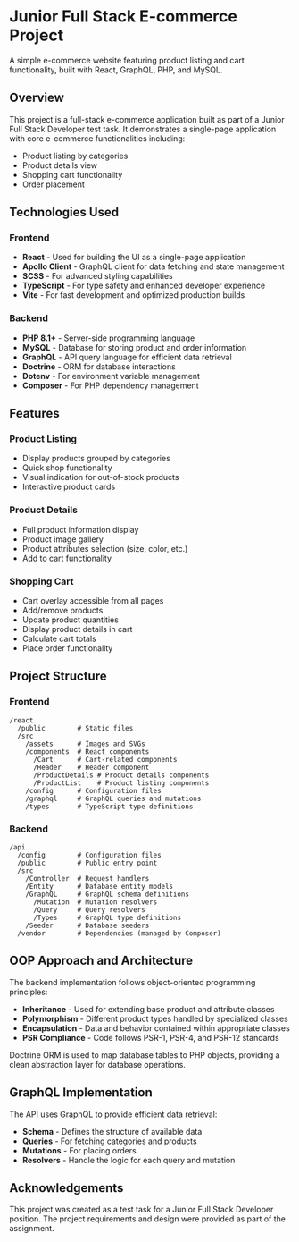 # Junior Full Stack E-commerce Project

A simple e-commerce website featuring product listing and cart functionality, built with React, GraphQL, PHP, and MySQL.

## Overview

This project is a full-stack e-commerce application built as part of a Junior Full Stack Developer test task. It demonstrates a single-page application with core e-commerce functionalities including:

- Product listing by categories
- Product details view
- Shopping cart functionality
- Order placement

## Technologies Used

### Frontend
- **React** - Used for building the UI as a single-page application
- **Apollo Client** - GraphQL client for data fetching and state management
- **SCSS** - For advanced styling capabilities
- **TypeScript** - For type safety and enhanced developer experience
- **Vite** - For fast development and optimized production builds

### Backend
- **PHP 8.1+** - Server-side programming language
- **MySQL** - Database for storing product and order information
- **GraphQL** - API query language for efficient data retrieval
- **Doctrine** - ORM for database interactions
- **Dotenv** - For environment variable management
- **Composer** - For PHP dependency management

## Features

### Product Listing
- Display products grouped by categories
- Quick shop functionality
- Visual indication for out-of-stock products
- Interactive product cards

### Product Details
- Full product information display
- Product image gallery
- Product attributes selection (size, color, etc.)
- Add to cart functionality

### Shopping Cart
- Cart overlay accessible from all pages
- Add/remove products
- Update product quantities
- Display product details in cart
- Calculate cart totals
- Place order functionality

## Project Structure

### Frontend
```
/react
  /public        # Static files
  /src
    /assets      # Images and SVGs
    /components  # React components
      /Cart      # Cart-related components
      /Header    # Header component
      /ProductDetails # Product details components
      /ProductList    # Product listing components
    /config      # Configuration files
    /graphql     # GraphQL queries and mutations
    /types       # TypeScript type definitions
```

### Backend
```
/api
  /config        # Configuration files
  /public        # Public entry point
  /src
    /Controller  # Request handlers
    /Entity      # Database entity models
    /GraphQL     # GraphQL schema definitions
      /Mutation  # Mutation resolvers
      /Query     # Query resolvers
      /Types     # GraphQL type definitions
    /Seeder      # Database seeders
  /vendor        # Dependencies (managed by Composer)
```

## OOP Approach and Architecture

The backend implementation follows object-oriented programming principles:
- **Inheritance** - Used for extending base product and attribute classes
- **Polymorphism** - Different product types handled by specialized classes
- **Encapsulation** - Data and behavior contained within appropriate classes
- **PSR Compliance** - Code follows PSR-1, PSR-4, and PSR-12 standards

Doctrine ORM is used to map database tables to PHP objects, providing a clean abstraction layer for database operations.

## GraphQL Implementation

The API uses GraphQL to provide efficient data retrieval:
- **Schema** - Defines the structure of available data
- **Queries** - For fetching categories and products
- **Mutations** - For placing orders
- **Resolvers** - Handle the logic for each query and mutation

## Acknowledgements

This project was created as a test task for a Junior Full Stack Developer position. The project requirements and design were provided as part of the assignment.
